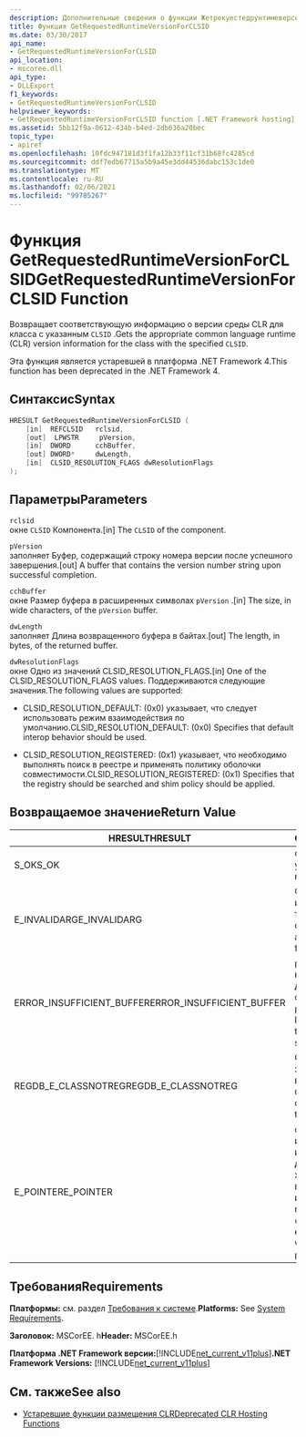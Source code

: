 ```yaml
---
description: Дополнительные сведения о функции Жетрекуестедрунтимеверсионфорклсид
title: Функция GetRequestedRuntimeVersionForCLSID
ms.date: 03/30/2017
api_name:
- GetRequestedRuntimeVersionForCLSID
api_location:
- mscoree.dll
api_type:
- DLLExport
f1_keywords:
- GetRequestedRuntimeVersionForCLSID
helpviewer_keywords:
- GetRequestedRuntimeVersionForCLSID function [.NET Framework hosting]
ms.assetid: 5bb12f9a-0612-434b-b4ed-2db636a20bec
topic_type:
- apiref
ms.openlocfilehash: 10fdc947181d3f1fa12b33f11cf31b68fc4285cd
ms.sourcegitcommit: ddf7edb67715a5b9a45e3dd44536dabc153c1de0
ms.translationtype: MT
ms.contentlocale: ru-RU
ms.lasthandoff: 02/06/2021
ms.locfileid: "99785267"
---
```

# <a name="getrequestedruntimeversionforclsid-function"></a><span data-ttu-id="f9ad9-103">Функция GetRequestedRuntimeVersionForCLSID</span><span class="sxs-lookup"><span data-stu-id="f9ad9-103">GetRequestedRuntimeVersionForCLSID Function</span></span>

<span data-ttu-id="f9ad9-104">Возвращает соответствующую информацию о версии среды CLR для класса с указанным `CLSID` .</span><span class="sxs-lookup"><span data-stu-id="f9ad9-104">Gets the appropriate common language runtime (CLR) version information for the class with the specified `CLSID`.</span></span>  
  
 <span data-ttu-id="f9ad9-105">Эта функция является устаревшей в платформа .NET Framework 4.</span><span class="sxs-lookup"><span data-stu-id="f9ad9-105">This function has been deprecated in the .NET Framework 4.</span></span>  
  
## <a name="syntax"></a><span data-ttu-id="f9ad9-106">Синтаксис</span><span class="sxs-lookup"><span data-stu-id="f9ad9-106">Syntax</span></span>  
  
```cpp  
HRESULT GetRequestedRuntimeVersionForCLSID (  
    [in]  REFCLSID   rclsid,
    [out]  LPWSTR     pVersion,
    [in]  DWORD      cchBuffer,
    [out] DWORD*     dwLength,
    [in]  CLSID_RESOLUTION_FLAGS dwResolutionFlags  
);  
```  
  
## <a name="parameters"></a><span data-ttu-id="f9ad9-107">Параметры</span><span class="sxs-lookup"><span data-stu-id="f9ad9-107">Parameters</span></span>  

 `rclsid`  
 <span data-ttu-id="f9ad9-108">окне  `CLSID` Компонента.</span><span class="sxs-lookup"><span data-stu-id="f9ad9-108">[in]  The `CLSID` of the component.</span></span>  
  
 `pVersion`  
 <span data-ttu-id="f9ad9-109">заполняет  Буфер, содержащий строку номера версии после успешного завершения.</span><span class="sxs-lookup"><span data-stu-id="f9ad9-109">[out]  A buffer that contains the version number string upon successful completion.</span></span>  
  
 `cchBuffer`  
 <span data-ttu-id="f9ad9-110">окне  Размер буфера в расширенных символах `pVersion` .</span><span class="sxs-lookup"><span data-stu-id="f9ad9-110">[in]  The size, in wide characters, of the `pVersion` buffer.</span></span>  
  
 `dwLength`  
 <span data-ttu-id="f9ad9-111">заполняет Длина возвращенного буфера в байтах.</span><span class="sxs-lookup"><span data-stu-id="f9ad9-111">[out] The length, in bytes, of the returned buffer.</span></span>  
  
 `dwResolutionFlags`  
 <span data-ttu-id="f9ad9-112">окне  Одно из значений CLSID_RESOLUTION_FLAGS.</span><span class="sxs-lookup"><span data-stu-id="f9ad9-112">[in]  One of the CLSID_RESOLUTION_FLAGS values.</span></span> <span data-ttu-id="f9ad9-113">Поддерживаются следующие значения.</span><span class="sxs-lookup"><span data-stu-id="f9ad9-113">The following values are supported:</span></span>  
  
- <span data-ttu-id="f9ad9-114">CLSID_RESOLUTION_DEFAULT: (0x0) указывает, что следует использовать режим взаимодействия по умолчанию.</span><span class="sxs-lookup"><span data-stu-id="f9ad9-114">CLSID_RESOLUTION_DEFAULT: (0x0) Specifies that default interop behavior should be used.</span></span>  
  
- <span data-ttu-id="f9ad9-115">CLSID_RESOLUTION_REGISTERED: (0x1) указывает, что необходимо выполнять поиск в реестре и применять политику оболочки совместимости.</span><span class="sxs-lookup"><span data-stu-id="f9ad9-115">CLSID_RESOLUTION_REGISTERED: (0x1) Specifies that the registry should be searched and shim policy should be applied.</span></span>  
  
## <a name="return-value"></a><span data-ttu-id="f9ad9-116">Возвращаемое значение</span><span class="sxs-lookup"><span data-stu-id="f9ad9-116">Return Value</span></span>  
  
|<span data-ttu-id="f9ad9-117">HRESULT</span><span class="sxs-lookup"><span data-stu-id="f9ad9-117">HRESULT</span></span>|<span data-ttu-id="f9ad9-118">Описание:</span><span class="sxs-lookup"><span data-stu-id="f9ad9-118">Description</span></span>|  
|-------------|-----------------|  
|<span data-ttu-id="f9ad9-119">S_OK</span><span class="sxs-lookup"><span data-stu-id="f9ad9-119">S_OK</span></span>|<span data-ttu-id="f9ad9-120">Функция возвращена успешно.</span><span class="sxs-lookup"><span data-stu-id="f9ad9-120">The function returned successfully.</span></span>|  
|<span data-ttu-id="f9ad9-121">E_INVALIDARG</span><span class="sxs-lookup"><span data-stu-id="f9ad9-121">E_INVALIDARG</span></span>|<span data-ttu-id="f9ad9-122">Один из параметров имеет недопустимый тип или формат.</span><span class="sxs-lookup"><span data-stu-id="f9ad9-122">One of the parameters has an invalid type or format.</span></span>|  
|<span data-ttu-id="f9ad9-123">ERROR_INSUFFICIENT_BUFFER</span><span class="sxs-lookup"><span data-stu-id="f9ad9-123">ERROR_INSUFFICIENT_BUFFER</span></span>|<span data-ttu-id="f9ad9-124">`pVersion`Буфер недостаточно велик для размещения всей строки версии.</span><span class="sxs-lookup"><span data-stu-id="f9ad9-124">The `pVersion` buffer is not large enough to hold the entire version string.</span></span>|  
|<span data-ttu-id="f9ad9-125">REGDB_E_CLASSNOTREG</span><span class="sxs-lookup"><span data-stu-id="f9ad9-125">REGDB_E_CLASSNOTREG</span></span>|<span data-ttu-id="f9ad9-126">Отсутствует класс, зарегистрированный в указанном классе `CLSID` .</span><span class="sxs-lookup"><span data-stu-id="f9ad9-126">There is no class registered with the specified `CLSID`.</span></span>|  
|<span data-ttu-id="f9ad9-127">E_POINTER</span><span class="sxs-lookup"><span data-stu-id="f9ad9-127">E_POINTER</span></span>|<span data-ttu-id="f9ad9-128">`dwLength` параметр имеет значение null или `cchBuffer` достаточно велик для хранения строки версии, но `pVersion` имеет значение null.</span><span class="sxs-lookup"><span data-stu-id="f9ad9-128">`dwLength` is null, or `cchBuffer` is large enough to hold the version string, but `pVersion` is null.</span></span>|  
  
## <a name="requirements"></a><span data-ttu-id="f9ad9-129">Требования</span><span class="sxs-lookup"><span data-stu-id="f9ad9-129">Requirements</span></span>  

 <span data-ttu-id="f9ad9-130">**Платформы:** см. раздел [Требования к системе](../../get-started/system-requirements.md).</span><span class="sxs-lookup"><span data-stu-id="f9ad9-130">**Platforms:** See [System Requirements](../../get-started/system-requirements.md).</span></span>  
  
 <span data-ttu-id="f9ad9-131">**Заголовок:** MSCorEE. h</span><span class="sxs-lookup"><span data-stu-id="f9ad9-131">**Header:** MSCorEE.h</span></span>  
  
 <span data-ttu-id="f9ad9-132">**Платформа .NET Framework версии:**[!INCLUDE[net_current_v11plus](../../../../includes/net-current-v11plus-md.md)]</span><span class="sxs-lookup"><span data-stu-id="f9ad9-132">**.NET Framework Versions:** [!INCLUDE[net_current_v11plus](../../../../includes/net-current-v11plus-md.md)]</span></span>  
  
## <a name="see-also"></a><span data-ttu-id="f9ad9-133">См. также</span><span class="sxs-lookup"><span data-stu-id="f9ad9-133">See also</span></span>

- [<span data-ttu-id="f9ad9-134">Устаревшие функции размещения CLR</span><span class="sxs-lookup"><span data-stu-id="f9ad9-134">Deprecated CLR Hosting Functions</span></span>](deprecated-clr-hosting-functions.md)
